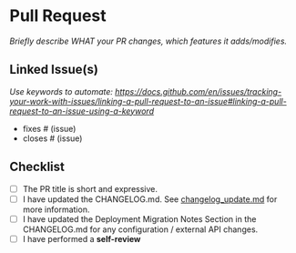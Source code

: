 # Pull Request
_Briefly describe WHAT your PR changes, which features it adds/modifies._

## Linked Issue(s)

_Use keywords to automate: https://docs.github.com/en/issues/tracking-your-work-with-issues/linking-a-pull-request-to-an-issue#linking-a-pull-request-to-an-issue-using-a-keyword_

-   fixes # (issue)
-   closes # (issue)

## Checklist
- [ ] The PR title is short and expressive.
- [ ] I have updated the CHANGELOG.md. See [changelog_update.md](https://github.com/sovity/edc-extensions/tree/main/docs/dev/changelog_updates.md) for more information.
- [ ] I have updated the Deployment Migration Notes Section in the CHANGELOG.md for any configuration / external API changes.
- [ ] I have performed a **self-review**